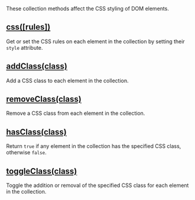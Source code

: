 These collection methods affect the CSS styling of DOM elements.


## [css(\[rules\])](/api/css/)

Get or set the CSS rules on each element in the collection by setting their `style` attribute.


## [addClass(class)](/api/addClass/)

Add a CSS class to each element in the collection.


## [removeClass(class)](/api/removeClass/)

Remove a CSS class from each element in the collection.


## [hasClass(class)](/api/hasClass/)

Return `true` if any element in the collection has the specified CSS class, otherwise `false`.


## [toggleClass(class)](/api/toggleClass/)

Toggle the addition or removal of the specified CSS class for each element in the collection.

